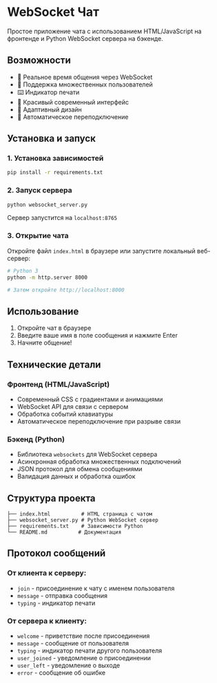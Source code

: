 # WebSocket Чат

Простое приложение чата с использованием HTML/JavaScript на фронтенде и Python WebSocket сервера на бэкенде.

## Возможности

- 💬 Реальное время общения через WebSocket
- 👥 Поддержка множественных пользователей
- ⌨️ Индикатор печати
- 🎨 Красивый современный интерфейс
- 📱 Адаптивный дизайн
- 🔄 Автоматическое переподключение

## Установка и запуск

### 1. Установка зависимостей

```bash
pip install -r requirements.txt
```

### 2. Запуск сервера

```bash
python websocket_server.py
```

Сервер запустится на `localhost:8765`

### 3. Открытие чата

Откройте файл `index.html` в браузере или запустите локальный веб-сервер:

```bash
# Python 3
python -m http.server 8000

# Затем откройте http://localhost:8000
```

## Использование

1. Откройте чат в браузере
2. Введите ваше имя в поле сообщения и нажмите Enter
3. Начните общение!

## Технические детали

### Фронтенд (HTML/JavaScript)
- Современный CSS с градиентами и анимациями
- WebSocket API для связи с сервером
- Обработка событий клавиатуры
- Автоматическое переподключение при разрыве связи

### Бэкенд (Python)
- Библиотека `websockets` для WebSocket сервера
- Асинхронная обработка множественных подключений
- JSON протокол для обмена сообщениями
- Валидация данных и обработка ошибок

## Структура проекта

```
├── index.html          # HTML страница с чатом
├── websocket_server.py # Python WebSocket сервер
├── requirements.txt    # Зависимости Python
└── README.md          # Документация
```

## Протокол сообщений

### От клиента к серверу:
- `join` - присоединение к чату с именем пользователя
- `message` - отправка сообщения
- `typing` - индикатор печати

### От сервера к клиенту:
- `welcome` - приветствие после присоединения
- `message` - сообщение от пользователя
- `typing` - индикатор печати другого пользователя
- `user_joined` - уведомление о присоединении
- `user_left` - уведомление о выходе
- `error` - сообщение об ошибке






